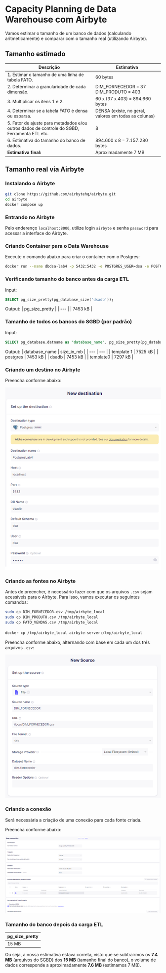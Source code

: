 # Capacity Planning de Data Warehouse com Airbyte
Vamos estimar o tamanho de um banco de dados (calculando aritmeticamente) e comparar com o tamanho real (utilizando Airbyte).

## Tamanho estimado
| Descrição | Estimativa |
| --- | --- |
| 1. Estimar o tamanho de uma linha de tabela FATO. | 60 bytes |
| 2. Determinar a granularidade de cada dimensão. | DIM_FORNECEDOR = 37 <br> DIM_PRODUTO = 403 |
| 3. Multiplicar os itens 1 e 2. | 60 x (37 x 403) = 894.660 bytes |
| 4. Determinar se a tabela FATO é densa ou esparsa. | DENSA (existe, no geral, valores em todas as colunas) |
| 5. Fator de ajuste para metadados e/ou outros dados de controle do SGBD, Ferramenta ETL etc. | 8 |
| 6. Estimativa do tamanho do banco de dados. | 894.600 x 8 = 7.157.280 bytes |
| **Estimativa final:** | Aproximadamente 7 MB |

## Tamanho real via Airbyte
### Instalando o Airbyte
```bash
git clone https://github.com/airbytehq/airbyte.git
cd airbyte
docker compose up
```

### Entrando no Airbyte
Pelo enderenço `localhost:8000`, utilize login `airbyte` e senha `password` para acessar a interface do Airbyte.

### Criando Container para o Data Warehouse
Execute o comando abaixo para criar o container com o Postgres:

```bash
docker run --name dbdsa-lab4 -p 5432:5432 -e POSTGRES_USER=dsa -e POSTGRES_PASSWORD=dsa123 -e POSTGRES_DB=dsadb -d postgres
```

### Verificando tamanho do banco antes da carga ETL

Input:
```sql
SELECT pg_size_pretty(pg_database_size('dsadb'));
```
Output:
| pg_size_pretty |
| --- |
| 7453 kB |

### Tamanho de todos os bancos do SGBD (por padrão)
Input:
```sql
SELECT pg_database.datname as "database_name", pg_size_pretty(pg_database_size(pg_database.datname)) AS size_in_mb FROM pg_database ORDER by size_in_mb DESC;
```
Output:
| database_name | size_in_mb |
| --- | --- |
| template 1 | 7525 kB |
| postgres | 7453 kB |
| dsadb | 7453 kB |
| template0 | 7297 kB |

### Criando um destino no Airbyte
Preencha conforme abaixo:

![destination](./images/destination.png)

### Criando as fontes no Airbyte
Antes de preencher, é necessário fazer com que os arquivos `.csv` sejam acessíveis para o Airbyte. Para isso, vamos executar os seguintes comandos:

```bash
sudo cp DIM_FORNECEDOR.csv /tmp/airbyte_local
sudo cp DIM_PRODUTO.csv /tmp/airbyte_local
sudo cp FATO_VENDAS.csv /tmp/airbyte_local

docker cp /tmp/airbyte_local airbyte-server:/tmp/airbyte_local
```

Preencha conforme abaixo, alternando com base em cada um dos três arquivos `.csv`:

![source](./images/source.png)

### Criando a conexão
Será necessária a criação de uma conexão para cada fonte criada.

Preencha conforme abaixo:

![connection](./images/connection.png)

### Tamanho do banco depois da carga ETL
| pg_size_pretty |
| --- |
| 15 MB |

Ou seja, a nossa estimativa estava correta, visto que se subtrairmos os **7.4 MB** (arquivos do SGBD) dos **15 MB** (tamanho final do banco), o volume de dados corresponde a aproximadamente **7.6 MB** (estimamos 7 MB).